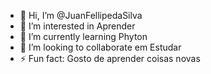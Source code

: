 - 👋 Hi, I’m @JuanFellipedaSilva
- 👀 I’m interested in Aprender
- 🌱 I’m currently learning Phyton
- 💞️ I’m looking to collaborate em Estudar
- ⚡ Fun fact: Gosto de aprender coisas novas

<!---
JuanFellipedaSilva/JuanFellipedaSilva is a ✨ special ✨ repository because its `README.md` (this file) appears on your GitHub profile.
You can click the Preview link to take a look at your changes.
--->
